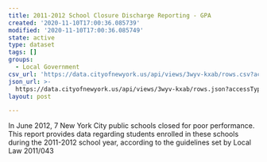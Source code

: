 ```yaml
---
title: 2011-2012 School Closure Discharge Reporting - GPA
created: '2020-11-10T17:00:36.085739'
modified: '2020-11-10T17:00:36.085749'
state: active
type: dataset
tags: []
groups:
  - Local Government
csv_url: 'https://data.cityofnewyork.us/api/views/3wyv-kxab/rows.csv?accessType=DOWNLOAD'
json_url: >-
  https://data.cityofnewyork.us/api/views/3wyv-kxab/rows.json?accessType=DOWNLOAD
layout: post

---
```

In June 2012, 7 New York City public schools closed for poor performance.  This report provides data regarding students enrolled in these schools during the 2011-2012 school year, according to the guidelines set by Local Law 2011/043

